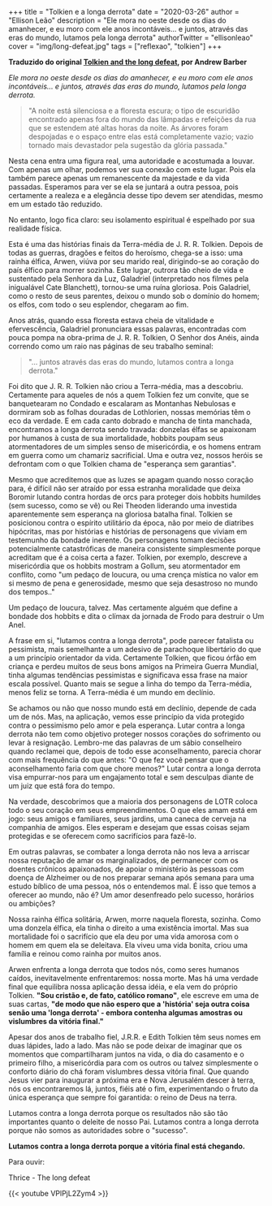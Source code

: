+++
title = "Tolkien e a longa derrota"
date = "2020-03-26"
author = "Ellison Leão"
description = "Ele mora no oeste desde os dias do amanhecer, e eu moro com ele anos incontáveis... e juntos, através das eras do mundo, lutamos pela longa derrota"
authorTwitter = "ellisonleao"
cover = "img/long-defeat.jpg"
tags = ["reflexao", "tolkien"]
+++

**Traduzido do original [Tolkien and the long defeat](https://www.thegospelcoalition.org/article/tolkien-and-the-long-defeat/), por Andrew Barber**

*Ele mora no oeste desde os dias do amanhecer, e eu moro com ele anos incontáveis... e juntos, através das eras do mundo, lutamos pela longa derrota.*

> "A noite está silenciosa e a floresta escura; o tipo de escuridão encontrado apenas fora do mundo
das lâmpadas e refeições da rua que se estendem até altas horas da noite. As árvores foram 
despojadas e o espaço entre elas está completamente vazio; vazio tornado mais devastador pela 
sugestão da glória passada."

Nesta cena entra uma figura real, uma autoridade e acostumada a louvar. Com apenas um olhar, 
podemos ver sua conexão com este lugar. Pois ela também parece apenas um remanescente da majestade e da vida passadas. Esperamos para ver se ela se juntará a outra pessoa, pois certamente a realeza e a elegância desse tipo devem ser atendidas, mesmo em um estado tão reduzido.

No entanto, logo fica claro: seu isolamento espiritual é espelhado por sua realidade física.

Esta é uma das histórias finais da Terra-média de J. R. R. Tolkien. Depois de todas as guerras, dragões e feitos do heroísmo, chega-se a isso: uma rainha élfica, Arwen, viúva por seu marido real, dirigindo-se ao coração do país élfico para morrer sozinha. Este lugar, outrora tão cheio de vida e sustentado pela Senhora da Luz, Galadriel (interpretado nos filmes pela inigualável Cate Blanchett), tornou-se uma ruína gloriosa. Pois Galadriel, como o resto de seus parentes, deixou o mundo sob o domínio do homem; os elfos, com todo o seu esplendor, chegaram ao fim.

Anos atrás, quando essa floresta estava cheia de vitalidade e efervescência, Galadriel pronunciara essas palavras, encontradas com pouca pompa na obra-prima de J. R. R. Tolkien, O Senhor dos Anéis, ainda correndo como um raio nas páginas de seu trabalho seminal:

> "... juntos através das eras do mundo, lutamos contra a longa derrota."

Foi dito que J. R. R. Tolkien não criou a Terra-média, mas a descobriu. Certamente para aqueles de nós a quem Tolkien fez um convite, que se banquetearam no Condado e escalaram as Montanhas Nebulosas e dormiram sob as folhas douradas de Lothlorien, nossas memórias têm o eco da verdade. E em cada canto dobrado e mancha de tinta manchada, encontramos a longa derrota sendo travada: donzelas élfas se apaixonam por humanos à custa de sua imortalidade, hobbits poupam seus atormentadores de um simples senso de misericórdia, e os homens entram em guerra como um chamariz sacrificial. Uma e outra vez, nossos heróis se defrontam com o que Tolkien chama de "esperança sem garantias".

Mesmo que acreditemos que as luzes se apagam quando nosso coração para, é difícil não ser atraído por essa estranha moralidade que deixa Boromir lutando contra hordas de orcs para proteger dois hobbits humildes (sem sucesso, como se vê) ou Rei Theoden liderando uma investida aparentemente sem esperança na gloriosa batalha final. Tolkien se posicionou contra o espírito utilitário da época, não por meio de diatribes hipócritas, mas por histórias e histórias de personagens que viviam em testemunho da bondade inerente. Os personagens tomam decisões potencialmente catastróficas de maneira consistente simplesmente porque acreditam que é a coisa certa a fazer. Tolkien, por exemplo, descreve a misericórdia que os hobbits mostram a Gollum, seu atormentador em conflito, como "um pedaço de loucura, ou uma crença mística no valor em si mesmo de pena e generosidade, mesmo que seja desastroso no mundo dos tempos.."

Um pedaço de loucura, talvez. Mas certamente alguém que define a bondade dos hobbits e dita o clímax da jornada de Frodo para destruir o Um Anel.

A frase em si, "lutamos contra a longa derrota", pode parecer fatalista ou pessimista, mais semelhante a um adesivo de parachoque libertário do que a um princípio orientador da vida. Certamente Tolkien, que ficou órfão em criança e perdeu muitos de seus bons amigos na Primeira Guerra Mundial, tinha algumas tendências pessimistas e significava essa frase na maior escala possível. Quanto mais se segue a linha do tempo da Terra-média, menos feliz se torna. A Terra-média é um mundo em declínio.

Se achamos ou não que nosso mundo está em declínio, depende de cada um de nós. Mas, na aplicação, vemos esse princípio da vida protegido contra o pessimismo pelo amor e pela esperança. Lutar contra a longa derrota não tem como objetivo proteger nossos corações do sofrimento ou levar à resignação. Lembro-me das palavras de um sábio conselheiro quando reclamei que, depois de todo esse aconselhamento, parecia chorar com mais frequência do que antes: "O que fez você pensar que o aconselhamento faria com que chore menos?" Lutar contra a longa derrota visa empurrar-nos para um engajamento total e sem desculpas diante de um juiz que está fora do tempo.

Na verdade, descobrimos que a maioria dos personagens de LOTR coloca todo o seu coração em seus empreendimentos. O que eles amam está em jogo: seus amigos e familiares, seus jardins, uma caneca de cerveja na companhia de amigos. Eles esperam e desejam que essas coisas sejam protegidas e se oferecem como sacrifícios para fazê-lo.

Em outras palavras, se combater a longa derrota não nos leva a arriscar nossa reputação de amar os marginalizados, de permanecer com os doentes crônicos apaixonados, de apoiar o ministério às pessoas com doença de Alzheimer ou de nos preparar semana após semana para uma estudo bíblico de uma pessoa, nós o entendemos mal. É isso que temos a oferecer ao mundo, não é? Um amor desenfreado pelo sucesso, horários ou ambições?

Nossa rainha élfica solitária, Arwen, morre naquela floresta, sozinha. Como uma donzela élfica, ela tinha o direito a uma existência imortal. Mas sua mortalidade foi o sacrifício que ela deu por uma vida amorosa com o homem em quem ela se deleitava. Ela viveu uma vida bonita, criou uma família e reinou como rainha por muitos anos.

Arwen enfrenta a longa derrota que todos nós, como seres humanos caídos, inevitavelmente enfrentaremos: nossa morte. Mas há uma verdade final que equilibra nossa aplicação dessa idéia, e ela vem do próprio Tolkien. **"Sou cristão e, de fato, católico romano"**, ele escreve em uma de suas cartas, **"de modo que não espero que a 'história' seja outra coisa senão uma 'longa derrota' - embora contenha algumas amostras ou vislumbres da vitória final."** 

Apesar dos anos de trabalho fiel, J.R.R. e Edith Tolkien têm seus nomes em duas lápides, lado a lado. Mas não se pode deixar de imaginar que os momentos que compartilharam juntos na vida, o dia do casamento e o primeiro filho, a misericórdia para com os outros ou talvez simplesmente o conforto diário do chá foram vislumbres dessa vitória final. Que quando Jesus vier para inaugurar a próxima era e Nova Jerusalém descer à terra, nós os encontraremos lá, juntos, fiéis até o fim, experimentando o fruto da única esperança que sempre foi garantida: o reino de Deus na terra.

Lutamos contra a longa derrota porque os resultados não são tão importantes quanto o deleite de nosso Pai. Lutamos contra a longa derrota porque não somos as autoridades sobre o "sucesso".

**Lutamos contra a longa derrota porque a vitória final está chegando.**

Para ouvir:

Thrice - The long defeat

{{< youtube VPlPjL2Zym4 >}}
